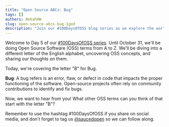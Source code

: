 ```yaml
---
title: "Open Source ABCs: Bug"
tags: []
authors: BekahHW
slug: open-source-abcs-bug-1god
description: "Join our #100DaysOfOSS blog series as we explore the world of Open Source Software (OSS) from A to Z! Every week, we'll discuss two new letters of the English alphabet. Share your thoughts, ideas, and favorite OSS projects for each letter. Let's celebrate the power of open source together! "
---
```


Welcome to Day 5 of our [#100DaysOfOSS series](https://dev.to/opensauced/100daysofoss-growing-skills-and-real-world-experience-3o5k). Until October 31, we'll be doing  Open Source Software (OSS) terms from A to Z. We'll be diving into a different letter of the English alphabet, uncovering OSS concepts, and sharing our thoughts on them.

Today, we're covering the letter "B" for Bug.

<!-- truncate -->

**Bug**: A bug refers is an error, flaw, or defect in code that impacts the proper functioning of the software. Open-source projects often rely on community contributions to identify and fix bugs.

Now, we want to hear from you! What other OSS terms can you think of that start with the letter "B"?

Remember to use the hashtag #100DaysOfOSS if you share on social media, and don't forget to tag us [@saucedopen](https://twitter.com/saucedopen) so we can follow along.
